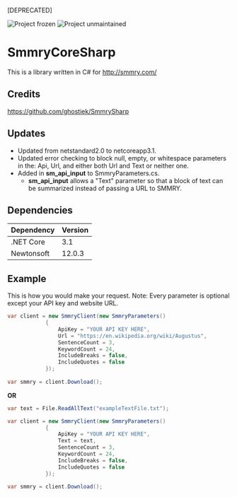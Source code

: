[DEPRECATED]

![Project frozen](https://img.shields.io/badge/status-frozen-blue.png) ![Project unmaintained](https://img.shields.io/badge/project-unmaintained-red.svg)

# SmmryCoreSharp

This is a library written in C# for http://smmry.com/

## Credits
https://github.com/ghostiek/SmmrySharp

## Updates
* Updated from netstandard2.0 to netcoreapp3.1.
* Updated error checking to block null, empty, or whitespace parameters in the: Api, Url, and either both Url and Text or neither one.
* Added in **sm_api_input** to SmmryParameters.cs.
    * **sm_api_input** allows a "Text" parameter so that a block of text can be summarized instead of passing a URL to SMMRY.

## Dependencies
Dependency        | Version
----------------- | -------------
.NET Core         | 3.1
Newtonsoft        | 12.0.3

## Example

This is how you would make your request.
Note: Every parameter is optional except your API key and website URL.

```cs
var client = new SmmryClient(new SmmryParameters()
            {
                ApiKey = "YOUR API KEY HERE",
                Url = "https://en.wikipedia.org/wiki/Augustus",
                SentenceCount = 3,
                KeywordCount = 24,
                IncludeBreaks = false,
                IncludeQuotes = false
            });
            
var smmry = client.Download();
```

**OR**

```cs
var text = File.ReadAllText("exampleTextFile.txt");

var client = new SmmryClient(new SmmryParameters()
            {
                ApiKey = "YOUR API KEY HERE",
                Text = text,
                SentenceCount = 3,
                KeywordCount = 24,
                IncludeBreaks = false,
                IncludeQuotes = false
            });
            
var smmry = client.Download();
```
